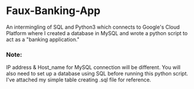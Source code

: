 # Faux-Banking-App
An intermingling of SQL and Python3 which connects to Google's Cloud Platform where I created a database in MySQL and wrote a python script to act as a "banking application."

### Note: 
IP address & Host_name for MySQL connection will be different. You will also need to set up a database using SQL before running this python script. I've attached my simple table creating .sql file for reference.
